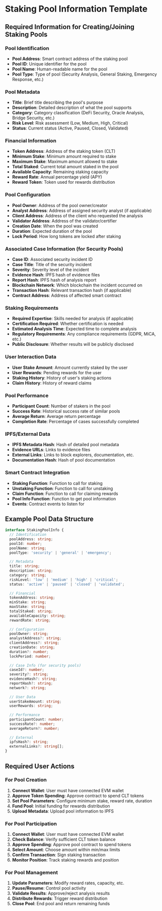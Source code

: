 
# Staking Pool Information Template

## Required Information for Creating/Joining Staking Pools

### Pool Identification
- **Pool Address**: Smart contract address of the staking pool
- **Pool ID**: Unique identifier for the pool
- **Pool Name**: Human-readable name for the pool
- **Pool Type**: Type of pool (Security Analysis, General Staking, Emergency Response, etc.)

### Pool Metadata
- **Title**: Brief title describing the pool's purpose
- **Description**: Detailed description of what the pool supports
- **Category**: Category classification (DeFi Security, Oracle Analysis, Bridge Security, etc.)
- **Risk Level**: Risk assessment (Low, Medium, High, Critical)
- **Status**: Current status (Active, Paused, Closed, Validated)

### Financial Information
- **Token Address**: Address of the staking token (CLT)
- **Minimum Stake**: Minimum amount required to stake
- **Maximum Stake**: Maximum amount allowed to stake
- **Total Staked**: Current total amount staked in the pool
- **Available Capacity**: Remaining staking capacity
- **Reward Rate**: Annual percentage yield (APY)
- **Reward Token**: Token used for rewards distribution

### Pool Configuration
- **Pool Owner**: Address of the pool owner/creator
- **Analyst Address**: Address of assigned security analyst (if applicable)
- **Client Address**: Address of the client who requested the analysis
- **Validator Address**: Address of the validator/certifier
- **Creation Date**: When the pool was created
- **Duration**: Expected duration of the pool
- **Lock Period**: How long tokens are locked after staking

### Associated Case Information (for Security Pools)
- **Case ID**: Associated security incident ID
- **Case Title**: Title of the security incident
- **Severity**: Severity level of the incident
- **Evidence Hash**: IPFS hash of evidence files
- **Report Hash**: IPFS hash of analysis report
- **Blockchain Network**: Which blockchain the incident occurred on
- **Transaction Hash**: Relevant transaction hash (if applicable)
- **Contract Address**: Address of affected smart contract

### Staking Requirements
- **Required Expertise**: Skills needed for analysis (if applicable)
- **Certification Required**: Whether certification is needed
- **Estimated Analysis Time**: Expected time to complete analysis
- **Regulatory Requirements**: Any compliance requirements (GDPR, MiCA, etc.)
- **Public Disclosure**: Whether results will be publicly disclosed

### User Interaction Data
- **User Stake Amount**: Amount currently staked by the user
- **User Rewards**: Pending rewards for the user
- **Staking History**: History of user's staking actions
- **Claim History**: History of reward claims

### Pool Performance
- **Participant Count**: Number of stakers in the pool
- **Success Rate**: Historical success rate of similar pools
- **Average Return**: Average return percentage
- **Completion Rate**: Percentage of cases successfully completed

### IPFS/External Data
- **IPFS Metadata Hash**: Hash of detailed pool metadata
- **Evidence URLs**: Links to evidence files
- **External Links**: Links to block explorers, documentation, etc.
- **Documentation Hash**: Hash of pool documentation

### Smart Contract Integration
- **Staking Function**: Function to call for staking
- **Unstaking Function**: Function to call for unstaking
- **Claim Function**: Function to call for claiming rewards
- **Pool Info Function**: Function to get pool information
- **Events**: Contract events to listen for

## Example Pool Data Structure

```typescript
interface StakingPoolInfo {
  // Identification
  poolAddress: string;
  poolId: number;
  poolName: string;
  poolType: 'security' | 'general' | 'emergency';
  
  // Metadata
  title: string;
  description: string;
  category: string;
  riskLevel: 'low' | 'medium' | 'high' | 'critical';
  status: 'active' | 'paused' | 'closed' | 'validated';
  
  // Financial
  tokenAddress: string;
  minStake: string;
  maxStake: string;
  totalStaked: string;
  availableCapacity: string;
  rewardRate: string;
  
  // Configuration
  poolOwner: string;
  analystAddress?: string;
  clientAddress?: string;
  creationDate: string;
  duration?: number;
  lockPeriod: number;
  
  // Case Info (for security pools)
  caseId?: number;
  severity?: string;
  evidenceHash?: string;
  reportHash?: string;
  network?: string;
  
  // User Data
  userStakeAmount: string;
  userRewards: string;
  
  // Performance
  participantCount: number;
  successRate?: number;
  averageReturn?: number;
  
  // External
  ipfsHash?: string;
  externalLinks?: string[];
}
```

## Required User Actions

### For Pool Creation
1. **Connect Wallet**: User must have connected EVM wallet
2. **Approve Token Spending**: Approve contract to spend CLT tokens
3. **Set Pool Parameters**: Configure minimum stake, reward rate, duration
4. **Fund Pool**: Initial funding for rewards distribution
5. **Upload Metadata**: Upload pool information to IPFS

### For Pool Participation
1. **Connect Wallet**: User must have connected EVM wallet
2. **Check Balance**: Verify sufficient CLT token balance
3. **Approve Spending**: Approve pool contract to spend tokens
4. **Select Amount**: Choose amount within min/max limits
5. **Confirm Transaction**: Sign staking transaction
6. **Monitor Position**: Track staking rewards and position

### For Pool Management
1. **Update Parameters**: Modify reward rates, capacity, etc.
2. **Pause/Resume**: Control pool activity
3. **Validate Results**: Approve/reject analysis results
4. **Distribute Rewards**: Trigger reward distribution
5. **Close Pool**: End pool and return remaining funds
